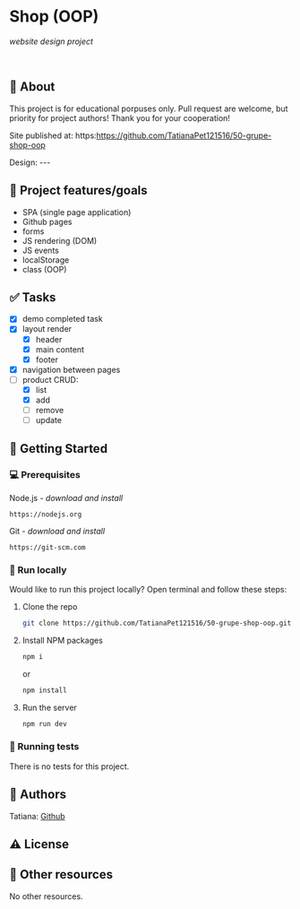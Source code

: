 # Shop (OOP)

_website design project_

<br>

## 🌟 About

This project is for educational porpuses only. Pull request are welcome, but priority for project authors! Thank you for your cooperation!

Site published at: https:https://github.com/TatianaPet121516/50-grupe-shop-oop

Design: ---

## 🎯 Project features/goals

- SPA (single page application)
- Github pages
- forms
- JS rendering (DOM)
- JS events
- localStorage
- class (OOP)

## ✅ Tasks

- [x] demo completed task
- [x] layout render
  - [x] header
  - [x] main content
  - [x] footer
- [x] navigation between pages
- [ ] product CRUD:
  - [x] list
  - [x] add
  - [ ] remove
  - [ ] update

## 🧰 Getting Started

### 💻 Prerequisites

Node.js - _download and install_

```
https://nodejs.org
```

Git - _download and install_

```
https://git-scm.com
```

### 🏃 Run locally

Would like to run this project locally? Open terminal and follow these steps:

1. Clone the repo
   ```sh
   git clone https://github.com/TatianaPet121516/50-grupe-shop-oop.git
   ```
2. Install NPM packages
   ```sh
   npm i
   ```
   or
   ```sh
   npm install
   ```
3. Run the server
   ```sh
   npm run dev
   ```

### 🧪 Running tests

There is no tests for this project.

## 🎅 Authors

Tatiana: [Github](https://github.com/TatianaPet121516)

## ⚠️ License

## 🔗 Other resources

No other resources.
